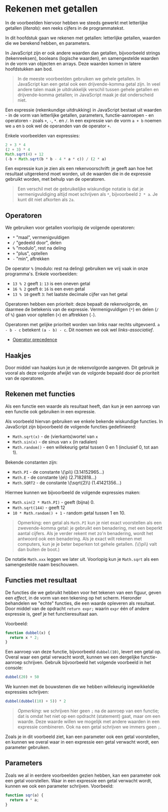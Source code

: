 # Rekenen met getallen

In de voorbeelden hiervoor hebben we steeds gewerkt met letterlijke getallen (*literals*): een reeks cijfers in de programmatekst.

In dit hoofdstuk gaan we rekenen met getallen: letterlijke getallen, waarden die we berekend hebben, en parameters.

In JavaScript zijn er ook andere waarden dan getallen, bijvoorbeeld strings (tekenreeksen), booleans (logische waarden), en samengestelde waarden in de vorm van objecten en arrays. Deze waarden komen in latere hoofdstukken aan bod.

> In de meeste voorbeelden gebruiken we gehele getallen. In JavaScript kan een getal ook een drijvende-komma getal zijn. In veel andere talen maak je uitdrukkelijk verschil tussen gehele getallen en drijvende-komma getallen; in JavaScript maak je dat onderscheid niet.

Een expressie (rekenkundige uitdrukking) in JavaScript bestaat uit waarden - in de vorm van letterlijke getallen, parameters, functie-aanroepen - en operatoren - zoals `+`, `-`, `*`. en `/`. In een expressie van de vorm `a + b` noemen we `a` en `b` ook wel de operanden van de operator `+`.

Enkele voorbeelden van expressies:

```js
2 + 3 * 4
(2 + 3) * 4
Math.sqrt(4) + 12
(-b + Math.sqrt(b * b - 4 * a * c)) / (2 * a)
```

Een expressie kun je zien als een rekenvoorschrift: je geeft aan hoe het resultaat uitgerekend moet worden, uit de waarden die in de expressie gebruikt worden, met behulp van de operatoren.

> Een verschil met de gebruikelijke wiskundige notatie is dat je vermenigvuldiging altijd moet schrijven als `*`, bijvoorbeeld `2 * a`. Je kunt dit niet afkorten als `2a`.

## Operatoren

We gebruiken voor getallen voorlopig de volgende operatoren:

* `*` "maal", vermenigvuldigen
* `/` "gedeeld door", delen
* `%` "modulo", rest na deling
* `+` "plus", optellen
* `-` "min", aftrekken

De operator `%` (modulo: rest na deling) gebruiken we vrij vaak in onze programma's. Enkele voorbeelden:

* `13 % 2` geeft `1`: `13` is een oneven getal
* `16 % 2` geeft `0`: `16` is een even getal
* `13 % 10` geeft `3`: het laatste decimale cijfer van het getal

Operatoren hebben een prioriteit: deze bepaalt de rekenvolgorde, en daarmee de betekenis van de expressie. Vermenigvuldigen (`*`) en delen (`/` of `%`) gaan voor optellen (`+`) en aftrekken (`-`).

Operatoren met gelijke prioriteit worden van links naar rechts uitgevoerd. `a - b - c` betekent `(a - b) - c`. Dit noemen we ook wel *links-associatief*.

* [Operator precedence](https://developer.mozilla.org/en-US/docs/Web/JavaScript/Reference/Operators/Operator_Precedence)

## Haakjes

Door middel van haakjes kun je de rekenvolgorde aangeven. Dit gebruik je vooral als deze volgorde afwijkt van de volgorde bepaald door de prioriteit van de operatoren.

## Rekenen met functies

Als een functie een waarde als resultaat heeft, dan kun je een aanroep van een functie ook gebruiken in een expressie.

Als voorbeeld hiervan gebruiken we enkele bekende wiskundige functies. In JavaScript zijn bijvoorbeeld de volgende functies gedefinieerd:

* `Math.sqrt(x)` - de (vierkants)wortel van `x`
* `Math.sin(x)` - de sinus van `x` (in radialen)
* `Math.random()` - een willekeurig getal tussen 0 en 1 (inclusief 0, tot aan 1).

Bekende constanten zijn:

* `Math.PI` - de constante \\(\pi\\) (3.14152965...)
* `Math.E` - de constante \\(e\\) (2.7182818...)
* `Math.SQRT2` - de constante \\(\sqrt{2}\\) (1.41421356...)

Hiermee kunnen we bijvoorbeeld de volgende expressies maken:

* `Math.sin(2 * Math.PI)` - geeft (bijna) 0.
* `Math.sqrt(144)` - geeft 12
* `10 * Math.random() + 1` - random getal tussen 1 en 10.

> Opmerking: een getal als `Math.PI` kun je niet exact voorstellen als een zwevende-komma getal: je gebruikt een benadering, met een beperkt aantal cijfers. Als je verder rekent met zo'n benadering, wordt het antwoord ook een benadering. Als je exact wilt rekenen met computers, kun je je beter beperken tot gehele getallen. (\\(\pi\\) valt dan buiten de boot.) 

De notatie `Math.xxx` leggen we later uit. Voorlopig kun je `Math.sqrt` als een samengestelde naam beschouwen.


## Functies met resultaat

De functies die we gebruikt hebben voor het tekenen van een figuur, geven een *effect*, in de vorm van een tekening op het scherm. Hieronder behandelen we "echte" functies, die een waarde opleveren als resultaat. Door middel van de opdracht `return expr;` waarin `expr` één of andere expressie is, geef je het functieresultaat aan.

Voorbeeld:

```js
function dubbel(x) {
  return x * 2;
}
```

Een aanroep van deze functie, bijvoorbeeld `dubbel(10)`, levert een getal op. Overal waar een getal verwacht wordt, kunnen we een dergelijke functie-aanroep schrijven. Gebruik bijvoorbeeld het volgende voorbeeld in het console:

```js
dubbel(20) + 50
```

We kunnen met de bouwstenen die we hebben willekeurig ingewikkelde expressies schrijven:

```js
dubbel(dubbel(10) + 5)) * 2
```

> *Opmerking*: we schrijven hier geen `;` na de aanroep van een functie; dat is omdat het niet op een opdracht (statement) gaat, maar om een waarde. Deze waarde willen we mogelijk met andere waarden in een expressie combineren. Ook na een getal schrijven we immers geen `;`.

Zoals je in dit voorbeeld ziet, kan een parameter ook een getal voorstellen, en kunnen we overal waar in een expressie een getal verwacht wordt, een parameter gebruiken.

## Parameters

Zoals we al in eerdere voorbeelden gezien hebben, kan een parameter ook een getal voorstellen. Waar in een expressie een getal verwacht wordt, kunnen we ook een parameter schrijven. Voorbeeld:

```js
function sqr(a) {
  return a * a;
}
```

